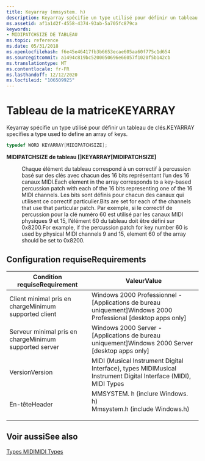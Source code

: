 ```yaml
---
title: Keyarray (mmsystem. h)
description: Keyarray spécifie un type utilisé pour définir un tableau de clés.
ms.assetid: af1a1d2f-4558-4374-93ab-5a705fc879ca
keywords:
- MIDIPATCHSIZE DE TABLEAU
ms.topic: reference
ms.date: 05/31/2018
ms.openlocfilehash: f6e45e46417fb3b6653ecae605aa60f775c1d654
ms.sourcegitcommit: a1494c819bc5200050696e66057f1020f5b142cb
ms.translationtype: MT
ms.contentlocale: fr-FR
ms.lasthandoff: 12/12/2020
ms.locfileid: "106509925"
---
```

# <a name="keyarray"></a><span data-ttu-id="cdd2f-104">Tableau de la matrice</span><span class="sxs-lookup"><span data-stu-id="cdd2f-104">KEYARRAY</span></span>

<span data-ttu-id="cdd2f-105">Keyarray spécifie un type utilisé pour définir un tableau de clés.</span><span class="sxs-lookup"><span data-stu-id="cdd2f-105">KEYARRAY specifies a type used to define an array of keys.</span></span>


```C++
typedef WORD KEYARRAY[MIDIPATCHSIZE];
```



<dl> <dt>

<span data-ttu-id="cdd2f-106">**MIDIPATCHSIZE de tableau \[\]**</span><span class="sxs-lookup"><span data-stu-id="cdd2f-106">**KEYARRAY\[MIDIPATCHSIZE\]**</span></span>
</dt> <dd>

<span data-ttu-id="cdd2f-107">Chaque élément du tableau correspond à un correctif à percussion basé sur des clés avec chacun des 16 bits représentant l’un des 16 canaux MIDI.</span><span class="sxs-lookup"><span data-stu-id="cdd2f-107">Each element in the array corresponds to a key-based percussion patch with each of the 16 bits representing one of the 16 MIDI channels.</span></span> <span data-ttu-id="cdd2f-108">Les bits sont définis pour chacun des canaux qui utilisent ce correctif particulier.</span><span class="sxs-lookup"><span data-stu-id="cdd2f-108">Bits are set for each of the channels that use that particular patch.</span></span> <span data-ttu-id="cdd2f-109">Par exemple, si le correctif de percussion pour la clé numéro 60 est utilisé par les canaux MIDI physiques 9 et 15, l’élément 60 du tableau doit être défini sur 0x8200.</span><span class="sxs-lookup"><span data-stu-id="cdd2f-109">For example, if the percussion patch for key number 60 is used by physical MIDI channels 9 and 15, element 60 of the array should be set to 0x8200.</span></span>

</dd> </dl>

## <a name="requirements"></a><span data-ttu-id="cdd2f-110">Configuration requise</span><span class="sxs-lookup"><span data-stu-id="cdd2f-110">Requirements</span></span>



| <span data-ttu-id="cdd2f-111">Condition requise</span><span class="sxs-lookup"><span data-stu-id="cdd2f-111">Requirement</span></span> | <span data-ttu-id="cdd2f-112">Valeur</span><span class="sxs-lookup"><span data-stu-id="cdd2f-112">Value</span></span> |
|-------------------------------------|-----------------------------------------------------------------------------------------------------------|
| <span data-ttu-id="cdd2f-113">Client minimal pris en charge</span><span class="sxs-lookup"><span data-stu-id="cdd2f-113">Minimum supported client</span></span><br/> | <span data-ttu-id="cdd2f-114">Windows 2000 Professionnel - \[Applications de bureau uniquement\]</span><span class="sxs-lookup"><span data-stu-id="cdd2f-114">Windows 2000 Professional \[desktop apps only\]</span></span><br/>                                                |
| <span data-ttu-id="cdd2f-115">Serveur minimal pris en charge</span><span class="sxs-lookup"><span data-stu-id="cdd2f-115">Minimum supported server</span></span><br/> | <span data-ttu-id="cdd2f-116">Windows 2000 Server - \[Applications de bureau uniquement\]</span><span class="sxs-lookup"><span data-stu-id="cdd2f-116">Windows 2000 Server \[desktop apps only\]</span></span><br/>                                                      |
| <span data-ttu-id="cdd2f-117">Version</span><span class="sxs-lookup"><span data-stu-id="cdd2f-117">Version</span></span><br/>                  | <span data-ttu-id="cdd2f-118">MIDI (Musical Instrument Digital Interface), types MIDI</span><span class="sxs-lookup"><span data-stu-id="cdd2f-118">Musical Instrument Digital Interface (MIDI), MIDI Types</span></span><br/>                                        |
| <span data-ttu-id="cdd2f-119">En-tête</span><span class="sxs-lookup"><span data-stu-id="cdd2f-119">Header</span></span><br/>                   | <dl> <span data-ttu-id="cdd2f-120"><dt>MMSYSTEM. h (inclure Windows. h)</dt></span><span class="sxs-lookup"><span data-stu-id="cdd2f-120"><dt>Mmsystem.h (include Windows.h)</dt></span></span> </dl> |



## <a name="see-also"></a><span data-ttu-id="cdd2f-121">Voir aussi</span><span class="sxs-lookup"><span data-stu-id="cdd2f-121">See also</span></span>

<dl> <dt>

[<span data-ttu-id="cdd2f-122">Types MIDI</span><span class="sxs-lookup"><span data-stu-id="cdd2f-122">MIDI Types</span></span>](midi-event-types.md)
</dt> </dl>

 

 





